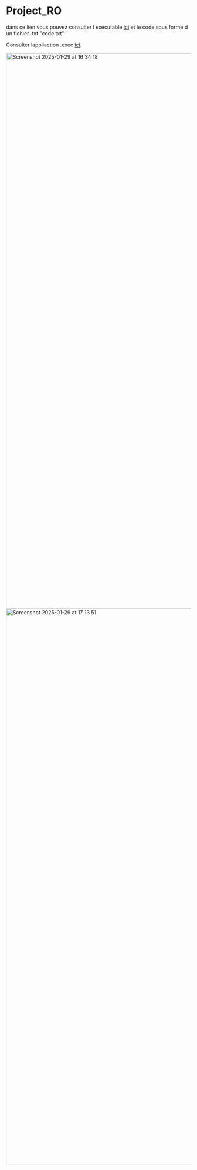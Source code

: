 # Project_RO
dans ce lien vous pouvez consulter l executable [ici](https://github.com/AnasSP/Project_RO_MohamedAnasRAFI_YounessKOSSARA_G4_Orangers/releases/latest) et le code sous forme d un fichier .txt "code.txt"

Consulter lappliaction .exec [ici](https://github.com/AnasSP/Project_RO_MohamedAnasRAFI_YounessKOSSARA_G4_Orangers/releases/latest).

<img width="1512" alt="Screenshot 2025-01-29 at 16 34 18" src="https://github.com/user-attachments/assets/0185ac9f-7104-401c-8e2c-c4e244ad4a27" />


<img width="1512" alt="Screenshot 2025-01-29 at 17 13 51" src="https://github.com/user-attachments/assets/446cd401-fa76-4d5e-98d1-d539d893b65f" />
